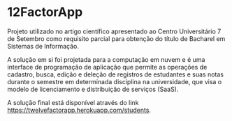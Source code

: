 # 12FactorApp
Projeto utilizado no artigo científico apresentado ao Centro Universitário 7 de Setembro como requisito parcial para obtenção do título de Bacharel em Sistemas de Informação.

A solução em si foi projetada para a computação em nuvem e é uma interface de programação de aplicação que permite as operações de cadastro, busca, edição e deleção de registros de estudantes e suas notas durante o semestre em determinada disciplina na universidade, que visa o modelo de licenciamento e distribuição de serviços (SaaS). 

A solução final está disponível através do link https://twelvefactorapp.herokuapp.com/students.
